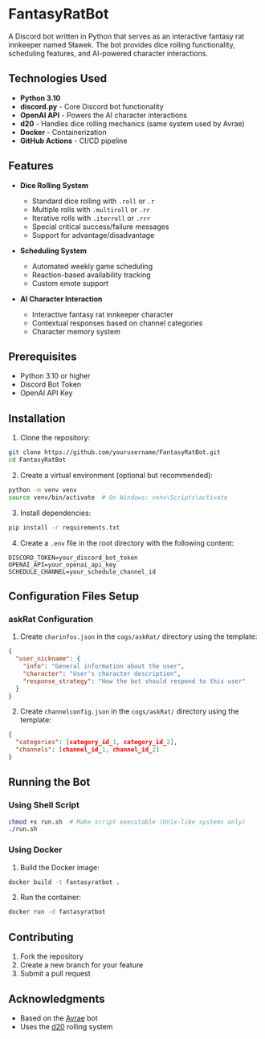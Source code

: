 # FantasyRatBot

A Discord bot written in Python that serves as an interactive fantasy rat innkeeper named Sławek. The bot provides dice rolling functionality, scheduling features, and AI-powered character interactions.

## Technologies Used

- **Python 3.10**
- **discord.py** - Core Discord bot functionality
- **OpenAI API** - Powers the AI character interactions
- **d20** - Handles dice rolling mechanics (same system used by Avrae)
- **Docker** - Containerization
- **GitHub Actions** - CI/CD pipeline

## Features

- **Dice Rolling System**
  - Standard dice rolling with `.roll` or `.r`
  - Multiple rolls with `.multiroll` or `.rr`
  - Iterative rolls with `.iterroll` or `.rrr`
  - Special critical success/failure messages
  - Support for advantage/disadvantage

- **Scheduling System**
  - Automated weekly game scheduling
  - Reaction-based availability tracking
  - Custom emote support

- **AI Character Interaction**
  - Interactive fantasy rat innkeeper character
  - Contextual responses based on channel categories
  - Character memory system

## Prerequisites

- Python 3.10 or higher
- Discord Bot Token
- OpenAI API Key

## Installation

1. Clone the repository:
```bash
git clone https://github.com/yourusername/FantasyRatBot.git
cd FantasyRatBot
```

2. Create a virtual environment (optional but recommended):
```bash
python -m venv venv
source venv/bin/activate  # On Windows: venv\Scripts\activate
```

3. Install dependencies:
```bash
pip install -r requirements.txt
```

4. Create a `.env` file in the root directory with the following content:
```env
DISCORD_TOKEN=your_discord_bot_token
OPENAI_API=your_openai_api_key
SCHEDULE_CHANNEL=your_schedule_channel_id
```

## Configuration Files Setup

### askRat Configuration

1. Create `charinfos.json` in the `cogs/askRat/` directory using the template:
```json
{
  "user_nickname": {
    "info": "General information about the user",
    "character": "User's character description",
    "response_strategy": "How the bot should respond to this user"
  }
}
```

2. Create `channelconfig.json` in the `cogs/askRat/` directory using the template:
```json
{
  "categories": [category_id_1, category_id_2],
  "channels": [channel_id_1, channel_id_2]
}
```

## Running the Bot

### Using Shell Script
```bash
chmod +x run.sh  # Make script executable (Unix-like systems only)
./run.sh
```

### Using Docker

1. Build the Docker image:
```bash
docker build -t fantasyratbot .
```

2. Run the container:
```bash
docker run -d fantasyratbot
```

## Contributing

1. Fork the repository
2. Create a new branch for your feature
3. Submit a pull request


## Acknowledgments

- Based on the [Avrae](https://github.com/avrae/avrae) bot
- Uses the [d20](https://github.com/avrae/d20) rolling system